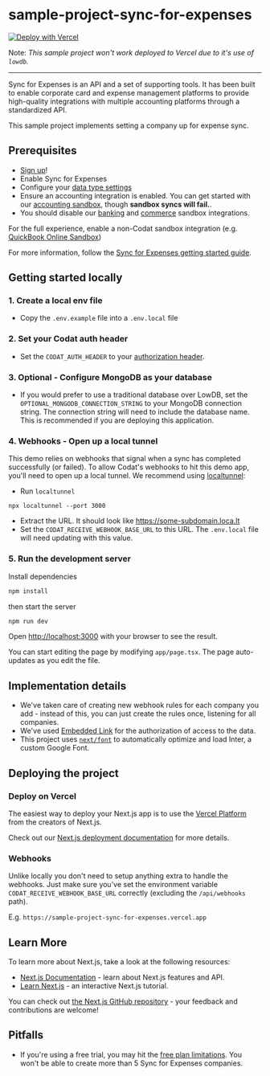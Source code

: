 # sample-project-sync-for-expenses

[![Deploy with Vercel](https://vercel.com/button)](https://vercel.com/new/clone?repository-url=https%3A%2F%2Fgithub.com%2Fcodatio%2Fsample-project-sync-for-expenses&env=CODAT_AUTH_HEADER,CODAT_RECEIVE_WEBHOOK_BASE_URL&envDescription=Your%20Codat%20Auth%20Header,The%20base%20%20url%20this%20project%20is%20deployed%20at&envLink=https%3A%2F%2Fdocs.codat.io%2Freference%2Fauthentication)

Note: *This sample project won't work deployed to Vercel due to it's use of `lowdb`.*

---

Sync for Expenses is an API and a set of supporting tools. It has been built to enable corporate card and expense management platforms to provide high-quality integrations with multiple accounting platforms through a standardized API.

This sample project implements setting a company up for expense sync.

## Prerequisites

- [Sign up](https://signup.codat.io/)!
- Enable Sync for Expenses
- Configure your [data type settings](https://docs.codat.io/sync-for-expenses/gettingstarted#data-types)
- Ensure an accounting integration is enabled. You can get started with our [accounting sandbox](https://app.codat.io/settings/integrations/accounting/manage/mqjo?integrationName=Sandbox), though **sandbox syncs will fail.**. 
- You should disable our [banking](https://app.codat.io/settings/integrations/banking/manage/qhnd?integrationName=Banking%20Sandbox) and [commerce](https://app.codat.io/settings/integrations/commerce/manage/aiwb?integrationName=Commerce%20Sandbox) sandbox integrations.


For the full experience, enable a non-Codat sandbox integration (e.g. [QuickBook Online Sandbox](https://docs.codat.io/integrations/accounting/quickbooksonline/accounting-quickbooksonline-new-setup#create-a-quickbooks-online-app-configured-for-sandbox))

For more information, follow the [Sync for Expenses getting started guide](https://docs.codat.io/sync-for-expenses/gettingstarted).

## Getting started locally

### 1. Create a local env file

- Copy the `.env.example` file into a `.env.local` file

### 2. Set your Codat auth header

- Set the `CODAT_AUTH_HEADER` to your [authorization header](https://docs.codat.io/using-the-api/authentication).

### 3. Optional - Configure MongoDB as your database

- If you would prefer to use a traditional database over LowDB, set the `OPTIONAL_MONGODB_CONNECTION_STRING` to your MongoDB connection string. The connection string will need to include the database name. This is recommended if you are deploying this application.

### 4. Webhooks - Open up a local tunnel

This demo relies on webhooks that signal when a sync has completed successfully (or failed). To allow Codat's webhooks to hit this demo app, you'll need to open up a local tunnel. We recommend using [localtunnel](https://theboroer.github.io/localtunnel-www/):

- Run `localtunnel`

```
npx localtunnel --port 3000
```

- Extract the URL. It should look like https://some-subdomain.loca.lt
- Set the `CODAT_RECEIVE_WEBHOOK_BASE_URL` to this URL. The `.env.local` file will need updating with this value.

### 5. Run the development server

Install dependencies

```bash
npm install
```

then start the server

```bash
npm run dev
```

Open [http://localhost:3000](http://localhost:3000) with your browser to see the result.

You can start editing the page by modifying `app/page.tsx`. The page auto-updates as you edit the file.

## Implementation details

- We've taken care of creating new webhook rules for each company you add - instead of this, you can just create the rules once, listening for all companies.
- We've used [Embedded Link](https://docs.codat.io/auth-flow/authorize-embedded-link) for the authorization of access to the data.
- This project uses [`next/font`](https://nextjs.org/docs/basic-features/font-optimization) to automatically optimize and load Inter, a custom Google Font.

## Deploying the project

### Deploy on Vercel

The easiest way to deploy your Next.js app is to use the [Vercel Platform](https://vercel.com/new?utm_medium=default-template&filter=next.js&utm_source=create-next-app&utm_campaign=create-next-app-readme) from the creators of Next.js.

Check out our [Next.js deployment documentation](https://nextjs.org/docs/deployment) for more details.

### Webhooks

Unlike locally you don't need to setup anything extra to handle the webhooks. Just make sure you've set the environment variable `CODAT_RECEIVE_WEBHOOK_BASE_URL` correctly (excluding the `/api/webhooks` path).

E.g. `https://sample-project-sync-for-expenses.vercel.app`

## Learn More

To learn more about Next.js, take a look at the following resources:

- [Next.js Documentation](https://nextjs.org/docs) - learn about Next.js features and API.
- [Learn Next.js](https://nextjs.org/learn) - an interactive Next.js tutorial.

You can check out [the Next.js GitHub repository](https://github.com/vercel/next.js/) - your feedback and contributions are welcome!

## Pitfalls

- If you're using a free trial, you may hit the [free plan limitations](https://docs.codat.io/configure/plans/free#free-plan-limitations). You won't be able to create more than 5 Sync for Expenses companies.
